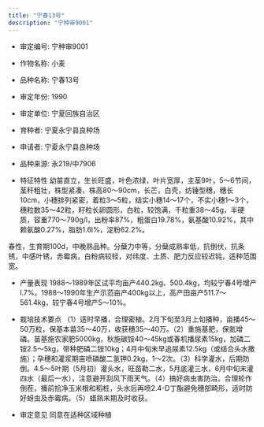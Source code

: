 ```yaml
---
title: "宁春13号"
description: "宁种审9001"
---
```

* 审定编号:  宁种审9001

*  作物名称:  小麦

*  品种名称:  宁春13号

*  审定年份:  1990

*  审定单位:  宁夏回族自治区

* 育种者:  宁夏永宁县良种场

*  申请者:  宁夏永宁县良种场

*  品种来源:  永219/中7906

*  特征特性
幼苗直立，生长旺盛，叶色浓绿，叶片宽厚，主茎9叶，5～6节间，茎秆粗壮，株型紧凑，株高80～90cm，长芒，白壳，纺锤型穗，穗长10cm，小穗排列紧密，着粒3～5粒，结实小穗14～17个，不实小穗1～3个，穗粒数35～42粒，籽粒长卵圆形，白粒，较饱满，千粒重38～45g，半硬质，容重770～790g/l，出粉率87%，粗蛋白19.78%，氨基酸10.92%，其中赖氨酸0.27%，脂肪1.6l%，淀粉62.2%。
春性，生育期100d，中晚熟品种。分蘖力中等，分蘖成熟率低，抗倒伏，抗条锈，中感叶锈，赤霉病，白粉病较轻，对纬度、土质、肥力反应较迟钝，适种范围宽。


*  产量表现
1988～1989年区试平均亩产440.2kg、500.4kg，均较宁春4号增产l.7%。1988～1990年生产示范亩产400kg以上，高产田亩产511.7～561.4kg，较宁春4号增产5～10%。

*  栽培技术要点
（1）适时早播，合理密植。2月下旬至3月上旬播种，亩播45～50万粒，保基本苗35～40万，收获穗35～40万。（2）重施基肥，保氮增磷。苗基施农家肥5000kg，秋施碳铵40～45kg或春机播尿素15kg，加磷二铵2.5～5kg，带种肥磷二铵10kg；4月中旬末早追尿素12.5kg（或结合头水撒施）；孕穗和灌浆期亩喷磷酸二氢钾0.2kg，1～2次。（3）科学灌水，后期防倒。4.5～5叶期（5月初）灌头水，旺苗勒二水，5月底灌三水，6月中旬末灌四水（最后一水），注意避开刮风下雨天气。（4）搞好病虫害防治。合理轮作倒茬，播前拾净玉米根和稻桩，头水后再喷2.4-D丁酯避免穗部畸形，适时防好蚜虫及赤霉病。（5）蜡熟末期及时收获。

*  审定意见
同意在适种区域种植
